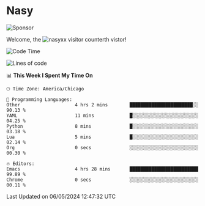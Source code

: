 # Nasy

<!--
<p align="center">
<img height="200" src="https://github-readme-stats.vercel.app/api?username=nasyxx&count_private=true&show_icons=true&theme=dracula&include_all_commits=true"/>
<img height="200" src="https://github-readme-stats.vercel.app/api/top-langs/?username=nasyxx&theme=dracula&hide=html,jupyter+notebook&count_private=true&show_icons=true"/>
</p>

  
----------------
-->

![Sponsor](https://img.shields.io/static/v1.svg?label=Sponsor&message=%E2%9D%A4&logo=GitHub&style=flat&color=pink)
 
Welcome, the ![nasyxx visitor counter](https://count.getloli.com/get/@nasyxx?theme=rule34)th vistor!
 
<!--START_SECTION:waka-->
![Code Time](http://img.shields.io/badge/Code%20Time-4%2C429%20hrs%2042%20mins-blue)

![Lines of code](https://img.shields.io/badge/From%20Hello%20World%20I%27ve%20Written-6.3%20million%20lines%20of%20code-blue)

📊 **This Week I Spent My Time On** 

```text
🕑︎ Time Zone: America/Chicago

💬 Programming Languages: 
Other                    4 hrs 2 mins        ███████████████████████░░   90.13 % 
YAML                     11 mins             █░░░░░░░░░░░░░░░░░░░░░░░░   04.25 % 
Python                   8 mins              █░░░░░░░░░░░░░░░░░░░░░░░░   03.18 % 
Lua                      5 mins              █░░░░░░░░░░░░░░░░░░░░░░░░   02.14 % 
Org                      0 secs              ░░░░░░░░░░░░░░░░░░░░░░░░░   00.30 % 

🔥 Editors: 
Emacs                    4 hrs 28 mins       █████████████████████████   99.89 % 
Chrome                   0 secs              ░░░░░░░░░░░░░░░░░░░░░░░░░   00.11 % 
```


 Last Updated on 06/05/2024 12:47:32 UTC
<!--END_SECTION:waka-->

<!-- ![visitors](https://visitor-badge.laobi.icu/badge?page_id=nasyxx.nasyxx) -->
